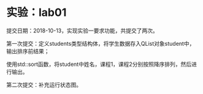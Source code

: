 # 实验：lab01

提交日期：2018-10-13，实现实验一要求功能，共提交了两次。

第一次提交：定义students类型结构体，将学生数据存入QList<students>对象student中，输出排序前结果；

使用std::sort函数，将student中姓名，课程1，课程2分别按照降序排列，然后进行输出。

第二次提交：补充运行状态图。
